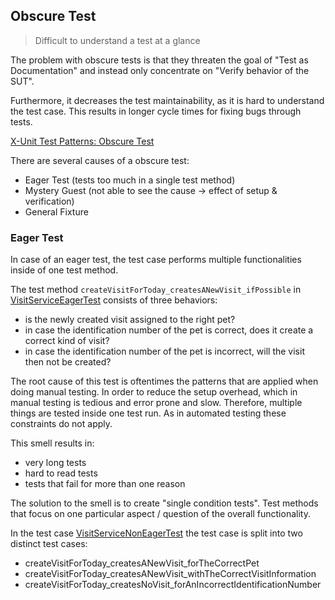 ## Obscure Test

> Difficult to understand a test at a glance

The problem with obscure tests is that they threaten the goal of "Test as Documentation" and instead only concentrate on "Verify behavior of the SUT".

Furthermore, it decreases the test maintainability, as it is hard to understand the test case. This results in longer cycle times for fixing bugs through tests.

[X-Unit Test Patterns: Obscure Test](http://xunitpatterns.com/Obscure%20Test.html)

There are several causes of a obscure test:

* Eager Test (tests too much in a single test method)
* Mystery Guest (not able to see the cause -> effect of setup & verification)
* General Fixture


### Eager Test

In case of an eager test, the test case performs multiple functionalities inside of one test method.

The test method `createVisitForToday_createsANewVisit_ifPossible` in [VisitServiceEagerTest](eager_test/problem/VisitServiceEagerTest.java) consists of three behaviors:

* is the newly created visit assigned to the right pet?
* in case the identification number of the pet is correct, does it create a correct kind of visit?
* in case the identification number of the pet is incorrect, will the visit then not be created?

The root cause of this test is oftentimes the patterns that are applied when doing manual testing. In order to reduce the setup overhead, which in manual testing is tedious and error prone and slow. Therefore, multiple things are tested inside one test run. As in automated testing these constraints do not apply.

This smell results in:

* very long tests
* hard to read tests
* tests that fail for more than one reason

The solution to the smell is to create "single condition tests". Test methods that focus on one particular aspect / question of the overall functionality. 

In the test case [VisitServiceNonEagerTest](eager_test/solution/VisitServiceNonEagerTest.java) the test case is split into two distinct test cases:

* createVisitForToday_createsANewVisit_forTheCorrectPet
* createVisitForToday_createsANewVisit_withTheCorrectVisitInformation
* createVisitForToday_createsNoVisit_forAnIncorrectIdentificationNumber